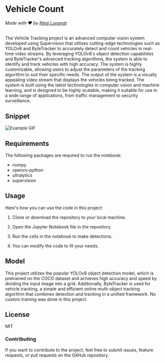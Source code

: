 # Vehicle Count

###### Made with ❤️ by [Niraj Lunavat](https://www.linkedin.com/in/nirajlunavat/)

The Vehicle Tracking project is an advanced computer vision system developed using Supervision that utilizes cutting-edge technologies such as YOLOv8 and ByteTracker to accurately detect and count vehicles in real-time video streams. By leveraging YOLOv8's object detection capabilities and ByteTracker's advanced tracking algorithms, the system is able to identify and track vehicles with high accuracy. The system is highly customizable, allowing users to adjust the parameters of the tracking algorithm to suit their specific needs. The output of the system is a visually appealing video stream that displays the vehicles being tracked. The system is built using the latest technologies in computer vision and machine learning, and is designed to be highly scalable, making it suitable for use in a wide range of applications, from traffic management to security surveillance.

## Snippet

![Example GIF](https://github.com/Niraj-Lunavat/Vehicle-Count/blob/main/Results/output.gif)

## Requirements

The following packages are required to run the notebook:

- numpy
- opencv-python
- ultralytics
- supervision


## Usage

Here's how you can use the code in this project:

1. Clone or download the repository to your local machine.

2. Open the Jupyter Notebook file in the repository.

3. Run the cells in the notebook to make detections.

4. You can modify the code to fit your needs.

## Model

This project utilizes the popular YOLOv8 object detection model, which is pretrained on the COCO dataset and achieves high accuracy and speed by dividing the input image into a grid. Additionally, ByteTracker is used for vehicle tracking, a simple and efficient online multi-object tracking algorithm that combines detection and tracking in a unified framework. No custom training was done in this project.

## License

MIT

### Contributing

If you want to contribute to the project, feel free to submit issues, feature requests, or pull requests on the GitHub repository.
